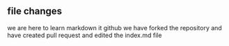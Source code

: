 ## file changes
we are here to learn markdown it github we have forked the repository and have created pull request and edited the index.md file
